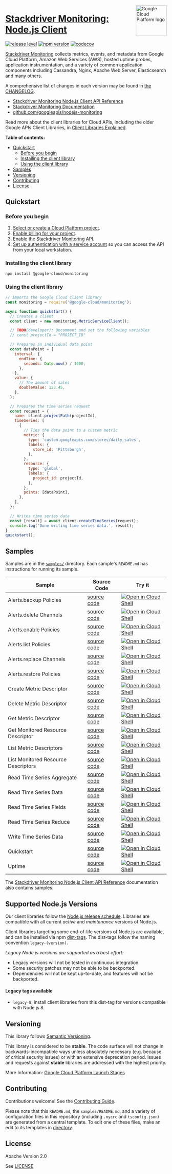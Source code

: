 [//]: # "This README.md file is auto-generated, all changes to this file will be lost."
[//]: # "To regenerate it, use `python -m synthtool`."
<img src="https://avatars2.githubusercontent.com/u/2810941?v=3&s=96" alt="Google Cloud Platform logo" title="Google Cloud Platform" align="right" height="96" width="96"/>

# [Stackdriver Monitoring: Node.js Client](https://github.com/googleapis/nodejs-monitoring)

[![release level](https://img.shields.io/badge/release%20level-general%20availability%20%28GA%29-brightgreen.svg?style=flat)](https://cloud.google.com/terms/launch-stages)
[![npm version](https://img.shields.io/npm/v/@google-cloud/monitoring.svg)](https://www.npmjs.org/package/@google-cloud/monitoring)
[![codecov](https://img.shields.io/codecov/c/github/googleapis/nodejs-monitoring/main.svg?style=flat)](https://codecov.io/gh/googleapis/nodejs-monitoring)




[Stackdriver Monitoring](https://cloud.google.com/monitoring/docs) collects metrics, events, and metadata from
Google Cloud Platform, Amazon Web Services (AWS), hosted uptime probes, application instrumentation,
and a variety of common application components including Cassandra, Nginx, Apache Web Server, Elasticsearch and many others.


A comprehensive list of changes in each version may be found in
[the CHANGELOG](https://github.com/googleapis/nodejs-monitoring/blob/main/CHANGELOG.md).

* [Stackdriver Monitoring Node.js Client API Reference][client-docs]
* [Stackdriver Monitoring Documentation][product-docs]
* [github.com/googleapis/nodejs-monitoring](https://github.com/googleapis/nodejs-monitoring)

Read more about the client libraries for Cloud APIs, including the older
Google APIs Client Libraries, in [Client Libraries Explained][explained].

[explained]: https://cloud.google.com/apis/docs/client-libraries-explained

**Table of contents:**


* [Quickstart](#quickstart)
  * [Before you begin](#before-you-begin)
  * [Installing the client library](#installing-the-client-library)
  * [Using the client library](#using-the-client-library)
* [Samples](#samples)
* [Versioning](#versioning)
* [Contributing](#contributing)
* [License](#license)

## Quickstart

### Before you begin

1.  [Select or create a Cloud Platform project][projects].
1.  [Enable billing for your project][billing].
1.  [Enable the Stackdriver Monitoring API][enable_api].
1.  [Set up authentication with a service account][auth] so you can access the
    API from your local workstation.

### Installing the client library

```bash
npm install @google-cloud/monitoring
```


### Using the client library

```javascript
// Imports the Google Cloud client library
const monitoring = require('@google-cloud/monitoring');

async function quickstart() {
  // Creates a client
  const client = new monitoring.MetricServiceClient();

  // TODO(developer): Uncomment and set the following variables
  // const projectId = "PROJECT_ID"

  // Prepares an individual data point
  const dataPoint = {
    interval: {
      endTime: {
        seconds: Date.now() / 1000,
      },
    },
    value: {
      // The amount of sales
      doubleValue: 123.45,
    },
  };

  // Prepares the time series request
  const request = {
    name: client.projectPath(projectId),
    timeSeries: [
      {
        // Ties the data point to a custom metric
        metric: {
          type: 'custom.googleapis.com/stores/daily_sales',
          labels: {
            store_id: 'Pittsburgh',
          },
        },
        resource: {
          type: 'global',
          labels: {
            project_id: projectId,
          },
        },
        points: [dataPoint],
      },
    ],
  };

  // Writes time series data
  const [result] = await client.createTimeSeries(request);
  console.log('Done writing time series data.', result);
}
quickstart();

```



## Samples

Samples are in the [`samples/`](https://github.com/googleapis/nodejs-monitoring/tree/main/samples) directory. Each sample's `README.md` has instructions for running its sample.

| Sample                      | Source Code                       | Try it |
| --------------------------- | --------------------------------- | ------ |
| Alerts.backup Policies | [source code](https://github.com/googleapis/nodejs-monitoring/blob/main/samples/alerts.backupPolicies.js) | [![Open in Cloud Shell][shell_img]](https://console.cloud.google.com/cloudshell/open?git_repo=https://github.com/googleapis/nodejs-monitoring&page=editor&open_in_editor=samples/alerts.backupPolicies.js,samples/README.md) |
| Alerts.delete Channels | [source code](https://github.com/googleapis/nodejs-monitoring/blob/main/samples/alerts.deleteChannels.js) | [![Open in Cloud Shell][shell_img]](https://console.cloud.google.com/cloudshell/open?git_repo=https://github.com/googleapis/nodejs-monitoring&page=editor&open_in_editor=samples/alerts.deleteChannels.js,samples/README.md) |
| Alerts.enable Policies | [source code](https://github.com/googleapis/nodejs-monitoring/blob/main/samples/alerts.enablePolicies.js) | [![Open in Cloud Shell][shell_img]](https://console.cloud.google.com/cloudshell/open?git_repo=https://github.com/googleapis/nodejs-monitoring&page=editor&open_in_editor=samples/alerts.enablePolicies.js,samples/README.md) |
| Alerts.list Policies | [source code](https://github.com/googleapis/nodejs-monitoring/blob/main/samples/alerts.listPolicies.js) | [![Open in Cloud Shell][shell_img]](https://console.cloud.google.com/cloudshell/open?git_repo=https://github.com/googleapis/nodejs-monitoring&page=editor&open_in_editor=samples/alerts.listPolicies.js,samples/README.md) |
| Alerts.replace Channels | [source code](https://github.com/googleapis/nodejs-monitoring/blob/main/samples/alerts.replaceChannels.js) | [![Open in Cloud Shell][shell_img]](https://console.cloud.google.com/cloudshell/open?git_repo=https://github.com/googleapis/nodejs-monitoring&page=editor&open_in_editor=samples/alerts.replaceChannels.js,samples/README.md) |
| Alerts.restore Policies | [source code](https://github.com/googleapis/nodejs-monitoring/blob/main/samples/alerts.restorePolicies.js) | [![Open in Cloud Shell][shell_img]](https://console.cloud.google.com/cloudshell/open?git_repo=https://github.com/googleapis/nodejs-monitoring&page=editor&open_in_editor=samples/alerts.restorePolicies.js,samples/README.md) |
| Create Metric Descriptor | [source code](https://github.com/googleapis/nodejs-monitoring/blob/main/samples/metrics.createDescriptor.js) | [![Open in Cloud Shell][shell_img]](https://console.cloud.google.com/cloudshell/open?git_repo=https://github.com/googleapis/nodejs-monitoring&page=editor&open_in_editor=samples/metrics.createDescriptor.js,samples/README.md) |
| Delete Metric Descriptor | [source code](https://github.com/googleapis/nodejs-monitoring/blob/main/samples/metrics.deleteDescriptor.js) | [![Open in Cloud Shell][shell_img]](https://console.cloud.google.com/cloudshell/open?git_repo=https://github.com/googleapis/nodejs-monitoring&page=editor&open_in_editor=samples/metrics.deleteDescriptor.js,samples/README.md) |
| Get Metric Descriptor | [source code](https://github.com/googleapis/nodejs-monitoring/blob/main/samples/metrics.getDescriptor.js) | [![Open in Cloud Shell][shell_img]](https://console.cloud.google.com/cloudshell/open?git_repo=https://github.com/googleapis/nodejs-monitoring&page=editor&open_in_editor=samples/metrics.getDescriptor.js,samples/README.md) |
| Get Monitored Resource Descriptor | [source code](https://github.com/googleapis/nodejs-monitoring/blob/main/samples/metrics.getMonitoredResourceDescriptor.js) | [![Open in Cloud Shell][shell_img]](https://console.cloud.google.com/cloudshell/open?git_repo=https://github.com/googleapis/nodejs-monitoring&page=editor&open_in_editor=samples/metrics.getMonitoredResourceDescriptor.js,samples/README.md) |
| List Metric Descriptors | [source code](https://github.com/googleapis/nodejs-monitoring/blob/main/samples/metrics.listDescriptors.js) | [![Open in Cloud Shell][shell_img]](https://console.cloud.google.com/cloudshell/open?git_repo=https://github.com/googleapis/nodejs-monitoring&page=editor&open_in_editor=samples/metrics.listDescriptors.js,samples/README.md) |
| List Monitored Resource Descriptors | [source code](https://github.com/googleapis/nodejs-monitoring/blob/main/samples/metrics.listMonitoredResourceDescriptors.js) | [![Open in Cloud Shell][shell_img]](https://console.cloud.google.com/cloudshell/open?git_repo=https://github.com/googleapis/nodejs-monitoring&page=editor&open_in_editor=samples/metrics.listMonitoredResourceDescriptors.js,samples/README.md) |
| Read Time Series Aggregate | [source code](https://github.com/googleapis/nodejs-monitoring/blob/main/samples/metrics.readTimeSeriesAggregate.js) | [![Open in Cloud Shell][shell_img]](https://console.cloud.google.com/cloudshell/open?git_repo=https://github.com/googleapis/nodejs-monitoring&page=editor&open_in_editor=samples/metrics.readTimeSeriesAggregate.js,samples/README.md) |
| Read Time Series Data | [source code](https://github.com/googleapis/nodejs-monitoring/blob/main/samples/metrics.readTimeSeriesData.js) | [![Open in Cloud Shell][shell_img]](https://console.cloud.google.com/cloudshell/open?git_repo=https://github.com/googleapis/nodejs-monitoring&page=editor&open_in_editor=samples/metrics.readTimeSeriesData.js,samples/README.md) |
| Read Time Series Fields | [source code](https://github.com/googleapis/nodejs-monitoring/blob/main/samples/metrics.readTimeSeriesFields.js) | [![Open in Cloud Shell][shell_img]](https://console.cloud.google.com/cloudshell/open?git_repo=https://github.com/googleapis/nodejs-monitoring&page=editor&open_in_editor=samples/metrics.readTimeSeriesFields.js,samples/README.md) |
| Read Time Series Reduce | [source code](https://github.com/googleapis/nodejs-monitoring/blob/main/samples/metrics.readTimeSeriesReduce.js) | [![Open in Cloud Shell][shell_img]](https://console.cloud.google.com/cloudshell/open?git_repo=https://github.com/googleapis/nodejs-monitoring&page=editor&open_in_editor=samples/metrics.readTimeSeriesReduce.js,samples/README.md) |
| Write Time Series Data | [source code](https://github.com/googleapis/nodejs-monitoring/blob/main/samples/metrics.writeTimeSeriesData.js) | [![Open in Cloud Shell][shell_img]](https://console.cloud.google.com/cloudshell/open?git_repo=https://github.com/googleapis/nodejs-monitoring&page=editor&open_in_editor=samples/metrics.writeTimeSeriesData.js,samples/README.md) |
| Quickstart | [source code](https://github.com/googleapis/nodejs-monitoring/blob/main/samples/quickstart.js) | [![Open in Cloud Shell][shell_img]](https://console.cloud.google.com/cloudshell/open?git_repo=https://github.com/googleapis/nodejs-monitoring&page=editor&open_in_editor=samples/quickstart.js,samples/README.md) |
| Uptime | [source code](https://github.com/googleapis/nodejs-monitoring/blob/main/samples/uptime.js) | [![Open in Cloud Shell][shell_img]](https://console.cloud.google.com/cloudshell/open?git_repo=https://github.com/googleapis/nodejs-monitoring&page=editor&open_in_editor=samples/uptime.js,samples/README.md) |



The [Stackdriver Monitoring Node.js Client API Reference][client-docs] documentation
also contains samples.

## Supported Node.js Versions

Our client libraries follow the [Node.js release schedule](https://nodejs.org/en/about/releases/).
Libraries are compatible with all current _active_ and _maintenance_ versions of
Node.js.

Client libraries targeting some end-of-life versions of Node.js are available, and
can be installed via npm [dist-tags](https://docs.npmjs.com/cli/dist-tag).
The dist-tags follow the naming convention `legacy-(version)`.

_Legacy Node.js versions are supported as a best effort:_

* Legacy versions will not be tested in continuous integration.
* Some security patches may not be able to be backported.
* Dependencies will not be kept up-to-date, and features will not be backported.

#### Legacy tags available

* `legacy-8`: install client libraries from this dist-tag for versions
  compatible with Node.js 8.

## Versioning

This library follows [Semantic Versioning](http://semver.org/).



This library is considered to be **stable**. The code surface will not change in backwards-incompatible ways
unless absolutely necessary (e.g. because of critical security issues) or with
an extensive deprecation period. Issues and requests against **stable** libraries
are addressed with the highest priority.






More Information: [Google Cloud Platform Launch Stages][launch_stages]

[launch_stages]: https://cloud.google.com/terms/launch-stages

## Contributing

Contributions welcome! See the [Contributing Guide](https://github.com/googleapis/nodejs-monitoring/blob/main/CONTRIBUTING.md).

Please note that this `README.md`, the `samples/README.md`,
and a variety of configuration files in this repository (including `.nycrc` and `tsconfig.json`)
are generated from a central template. To edit one of these files, make an edit
to its templates in
[directory](https://github.com/googleapis/synthtool).

## License

Apache Version 2.0

See [LICENSE](https://github.com/googleapis/nodejs-monitoring/blob/main/LICENSE)

[client-docs]: https://cloud.google.com/nodejs/docs/reference/monitoring/latest
[product-docs]: https://cloud.google.com/monitoring/docs
[shell_img]: https://gstatic.com/cloudssh/images/open-btn.png
[projects]: https://console.cloud.google.com/project
[billing]: https://support.google.com/cloud/answer/6293499#enable-billing
[enable_api]: https://console.cloud.google.com/flows/enableapi?apiid=monitoring.googleapis.com
[auth]: https://cloud.google.com/docs/authentication/getting-started
